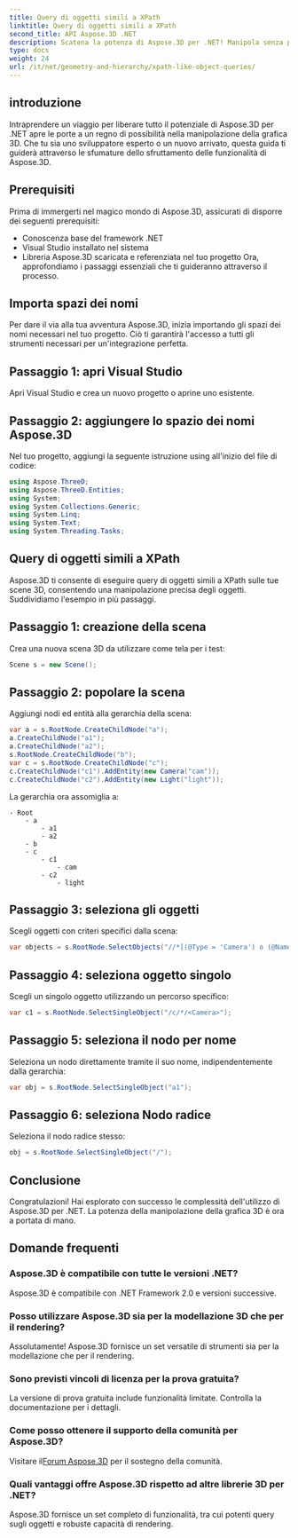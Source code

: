 ```yaml
---
title: Query di oggetti simili a XPath
linktitle: Query di oggetti simili a XPath
second_title: API Aspose.3D .NET
description: Scatena la potenza di Aspose.3D per .NET! Manipola senza problemi la grafica 3D con query simili a XPath. Scaricalo ora per un'esperienza rivoluzionaria.
type: docs
weight: 24
url: /it/net/geometry-and-hierarchy/xpath-like-object-queries/
---
```

## introduzione
Intraprendere un viaggio per liberare tutto il potenziale di Aspose.3D per .NET apre le porte a un regno di possibilità nella manipolazione della grafica 3D. Che tu sia uno sviluppatore esperto o un nuovo arrivato, questa guida ti guiderà attraverso le sfumature dello sfruttamento delle funzionalità di Aspose.3D.
## Prerequisiti
Prima di immergerti nel magico mondo di Aspose.3D, assicurati di disporre dei seguenti prerequisiti:
- Conoscenza base del framework .NET
- Visual Studio installato nel sistema
- Libreria Aspose.3D scaricata e referenziata nel tuo progetto
Ora, approfondiamo i passaggi essenziali che ti guideranno attraverso il processo.
## Importa spazi dei nomi
Per dare il via alla tua avventura Aspose.3D, inizia importando gli spazi dei nomi necessari nel tuo progetto. Ciò ti garantirà l'accesso a tutti gli strumenti necessari per un'integrazione perfetta.
## Passaggio 1: apri Visual Studio
Apri Visual Studio e crea un nuovo progetto o aprine uno esistente.
## Passaggio 2: aggiungere lo spazio dei nomi Aspose.3D
Nel tuo progetto, aggiungi la seguente istruzione using all'inizio del file di codice:
```csharp
using Aspose.ThreeD;
using Aspose.ThreeD.Entities;
using System;
using System.Collections.Generic;
using System.Linq;
using System.Text;
using System.Threading.Tasks;
```
## Query di oggetti simili a XPath
Aspose.3D ti consente di eseguire query di oggetti simili a XPath sulle tue scene 3D, consentendo una manipolazione precisa degli oggetti. Suddividiamo l'esempio in più passaggi.
## Passaggio 1: creazione della scena
Crea una nuova scena 3D da utilizzare come tela per i test:
```csharp
Scene s = new Scene();
```
## Passaggio 2: popolare la scena
Aggiungi nodi ed entità alla gerarchia della scena:
```csharp
var a = s.RootNode.CreateChildNode("a");
a.CreateChildNode("a1");
a.CreateChildNode("a2");
s.RootNode.CreateChildNode("b");
var c = s.RootNode.CreateChildNode("c");
c.CreateChildNode("c1").AddEntity(new Camera("cam"));
c.CreateChildNode("c2").AddEntity(new Light("light"));
```
La gerarchia ora assomiglia a:
```
- Root
    - a
        - a1
        - a2
    - b
    - c
        - c1
            - cam
        - c2
            - light
```
## Passaggio 3: seleziona gli oggetti
Scegli oggetti con criteri specifici dalla scena:
```csharp
var objects = s.RootNode.SelectObjects("//*[(@Type = 'Camera') o (@Name = 'luce')]");
```
## Passaggio 4: seleziona oggetto singolo
Scegli un singolo oggetto utilizzando un percorso specifico:
```csharp
var c1 = s.RootNode.SelectSingleObject("/c/*/<Camera>");
```
## Passaggio 5: seleziona il nodo per nome
Seleziona un nodo direttamente tramite il suo nome, indipendentemente dalla gerarchia:
```csharp
var obj = s.RootNode.SelectSingleObject("a1");
```
## Passaggio 6: seleziona Nodo radice
Seleziona il nodo radice stesso:
```csharp
obj = s.RootNode.SelectSingleObject("/");
```
## Conclusione
Congratulazioni! Hai esplorato con successo le complessità dell'utilizzo di Aspose.3D per .NET. La potenza della manipolazione della grafica 3D è ora a portata di mano.
## Domande frequenti
### Aspose.3D è compatibile con tutte le versioni .NET?
Aspose.3D è compatibile con .NET Framework 2.0 e versioni successive.
### Posso utilizzare Aspose.3D sia per la modellazione 3D che per il rendering?
Assolutamente! Aspose.3D fornisce un set versatile di strumenti sia per la modellazione che per il rendering.
### Sono previsti vincoli di licenza per la prova gratuita?
La versione di prova gratuita include funzionalità limitate. Controlla la documentazione per i dettagli.
### Come posso ottenere il supporto della comunità per Aspose.3D?
 Visitare il[Forum Aspose.3D](https://forum.aspose.com/c/3d/18) per il sostegno della comunità.
### Quali vantaggi offre Aspose.3D rispetto ad altre librerie 3D per .NET?
Aspose.3D fornisce un set completo di funzionalità, tra cui potenti query sugli oggetti e robuste capacità di rendering.